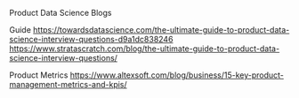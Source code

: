 
Product Data Science Blogs

Guide
https://towardsdatascience.com/the-ultimate-guide-to-product-data-science-interview-questions-d9a1dc838246
https://www.stratascratch.com/blog/the-ultimate-guide-to-product-data-science-interview-questions/

Product Metrics
https://www.altexsoft.com/blog/business/15-key-product-management-metrics-and-kpis/
